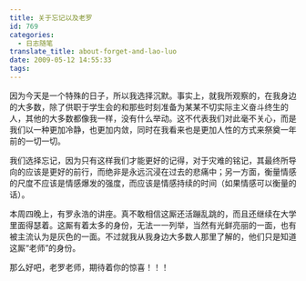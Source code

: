 ```yaml
---
title: 关于忘记以及老罗
id: 769
categories:
  - 日志随笔
translate_title: about-forget-and-lao-luo
date: 2009-05-12 14:55:33
tags:
---
```


因为今天是一个特殊的日子，所以我选择沉默。事实上，就我所观察的，在我身边的大多数，除了供职于学生会的和那些时刻准备为某某不切实际主义奋斗终生的人，其他的大多数都像我一样，没有什么举动。这不代表我们对此毫不关心，而是我们以一种更加冷静，也更加内敛，同时在我看来也是更加人性的方式来祭奠一年前的一切一切。

我们选择忘记，因为只有这样我们才能更好的记得，对于灾难的铭记，其最终所导向的应该是更好的前行，而绝非是永远沉浸在过去的悲痛中；另一方面，衡量情感的尺度不应该是情感爆发的强度，而应该是情感持续的时间（如果情感可以衡量的话）。

本周四晚上，有罗永浩的讲座。真不敢相信这厮还活蹦乱跳的，而且还继续在大学里面得瑟着。这厮有着太多的身份，无法一一列举，当然有光鲜亮丽的一面，也有被主流认为是灰色的一面。不过就我从我身边大多数人那里了解的，他们只是知道这厮“老师”的身份。

那么好吧，老罗老师，期待着你的惊喜！！！